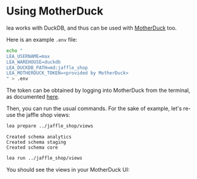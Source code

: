 # Using MotherDuck

lea works with DuckDB, and thus can be used with [MotherDuck](https://motherduck.com/) too.

Here is an example `.env` file:

```sh
echo "
LEA_USERNAME=max
LEA_WAREHOUSE=duckdb
LEA_DUCKDB_PATH=md:jaffle_shop
LEA_MOTHERDUCK_TOKEN=<provided by MotherDuck>
" > .env
```

The token can be obtained by logging into MotherDuck from the terminal, as documented [here](https://motherduck.com/docs/getting-started/connect-query-from-python/installation-authentication#authenticating-to-motherduck).

Then, you can run the usual commands. For the sake of example, let's re-use the jaffle shop views:

```sh
lea prepare ../jaffle_shop/views
```

```
Created schema analytics
Created schema staging
Created schema core
```

```sh
lea run ../jaffle_shop/views
```

You should see the views in your MotherDuck UI:
